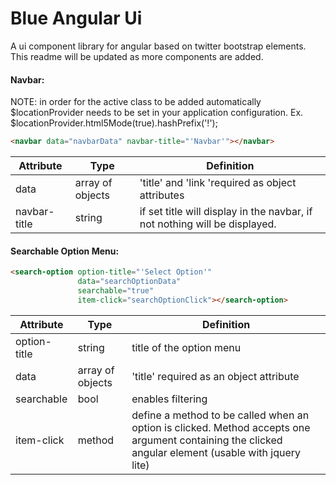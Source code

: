 Blue Angular Ui
=============

A ui component library for angular based on twitter bootstrap elements.
This readme will be updated as more components are added.

#### Navbar:
NOTE: in order for the active class to be added automatically $locationProvider needs to be set in your application configuration.
Ex. $locationProvider.html5Mode(true).hashPrefix('!');

```HTML
<navbar data="navbarData" navbar-title="'Navbar'"></navbar>
```

| Attribute  | Type | Definition
| ------------- | ------------- | ------------- |
| data  | array of objects  | 'title' and 'link 'required as object attributes |
| navbar-title  | string  | if set title will display in the navbar, if not nothing will be displayed. |

#### Searchable Option Menu:

```HTML
<search-option option-title="'Select Option'"
               data="searchOptionData"
               searchable="true"
               item-click="searchOptionClick"></search-option>
```

| Attribute  | Type | Definition
| ------------- | ------------- | ------------- |
| option-title  | string  | title of the option menu |
| data  | array of objects  | 'title' required as an object attribute |
| searchable  | bool  | enables filtering |
| item-click  | method  | define a method to be called when an option is clicked. Method accepts one argument containing the clicked angular element (usable with jquery lite) |

